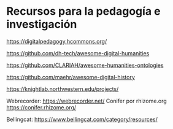# Recursos para la pedagogía e investigación

https://digitalpedagogy.hcommons.org/

https://github.com/dh-tech/awesome-digital-humanities

https://github.com/CLARIAH/awesome-humanities-ontologies

https://github.com/maehr/awesome-digital-history

https://knightlab.northwestern.edu/projects/

Webrecorder: https://webrecorder.net/
Conifer por rhizome.org https://conifer.rhizome.org/

Bellingcat: https://www.bellingcat.com/category/resources/

